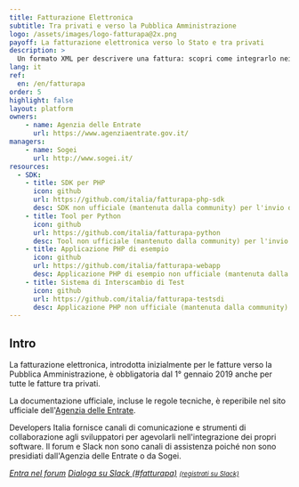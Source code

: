 ```yaml
---
title: Fatturazione Elettronica
subtitle: Tra privati e verso la Pubblica Amministrazione
logo: /assets/images/logo-fatturapa@2x.png
payoff: La fatturazione elettronica verso lo Stato e tra privati
description: >
  Un formato XML per descrivere una fattura: scopri come integrarlo nei tuoi software gestionali.
lang: it
ref:
  en: /en/fatturapa
order: 5
highlight: false
layout: platform
owners:
    - name: Agenzia delle Entrate
      url: https://www.agenziaentrate.gov.it/
managers:
    - name: Sogei
      url: http://www.sogei.it/
resources:
  - SDK:
    - title: SDK per PHP
      icon: github
      url: https://github.com/italia/fatturapa-php-sdk
      desc: SDK non ufficiale (mantenuta dalla community) per l'invio di fatture elettroniche da applicazioni PHP
    - title: Tool per Python
      icon: github
      url: https://github.com/italia/fatturapa-python
      desc: Tool non ufficiale (mantenuto dalla community) per l'invio di fatture elettroniche in Python
    - title: Applicazione PHP di esempio
      icon: github
      url: https://github.com/italia/fatturapa-webapp
      desc: Applicazione PHP di esempio non ufficiale (mantenuta dalla community) per la gestione di fatture elettroniche
    - title: Sistema di Interscambio di Test
      icon: github
      url: https://github.com/italia/fatturapa-testsdi
      desc: Applicazione PHP non ufficiale (mantenuta dalla community) che simula un Sistema di Interscambio per provare le implementazioni client
---
```


## Intro

La fatturazione elettronica, introdotta inizialmente per le fatture verso la Pubblica Amministrazione, è obbligatoria dal 1° gennaio 2019 anche per tutte le fatture tra privati.

La documentazione ufficiale, incluse le regole tecniche, è reperibile nel sito ufficiale dell'[Agenzia delle Entrate](https://www.agenziaentrate.gov.it/wps/content/nsilib/nsi/aree+tematiche/fatturazione+elettronica).

Developers Italia fornisce canali di comunicazione e strumenti di collaborazione agli sviluppatori per agevolarli nell'integrazione dei propri software. Il forum e Slack non sono canali di assistenza poiché non sono presidiati dall'Agenzia delle Entrate o da Sogei.

<a class="btn btn-primary" href="https://forum.italia.it/c/fattura-pa"><i class="it-horn" /> Entra nel forum</a>
<a class="btn btn-primary" href="https://developersitalia.slack.com/messages/CB7434RDM"><i class="it-comment" /> Dialoga su Slack (#fatturapa)</a> <a href="https://slack.developers.italia.it/"><small>(registrati su Slack)</small></a>
